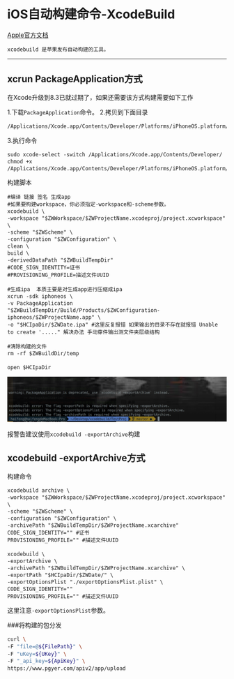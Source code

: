 # iOS自动构建命令-XcodeBuild
[Apple官方文档](https://developer.apple.com/legacy/library/documentation/Darwin/Reference/ManPages/man1/xcodebuild.1.html)
```
xcodebuild 是苹果发布自动构建的工具。
```
---
## xcrun PackageApplication方式
在Xcode升级到8.3已就过期了，如果还需要该方式构建需要如下工作

1.下载`PackageApplication`命令。
2.拷贝到下面目录
```bash
/Applications/Xcode.app/Contents/Developer/Platforms/iPhoneOS.platform/Developer/usr/bin/
```
3.执行命令
```shell
sudo xcode-select -switch /Applications/Xcode.app/Contents/Developer/
chmod +x /Applications/Xcode.app/Contents/Developer/Platforms/iPhoneOS.platform/Developer/usr/bin/PackageApplication
```
构建脚本
```shell
#编译 链接 签名 生成app
#如果要构建workspace，你必须指定-workspace和-scheme参数。
xcodebuild \
-workspace "$ZWWorkspace/$ZWProjectName.xcodeproj/project.xcworkspace" \
-scheme "$ZWScheme" \
-configuration "$ZWConfiguration" \
clean \
build \
-derivedDataPath "$ZWBuildTempDir"
#CODE_SIGN_IDENTITY=证书
#PROVISIONING_PROFILE=描述文件UUID

#生成ipa  本质主要是对生成app进行压缩成ipa
xcrun -sdk iphoneos \
-v PackageApplication "$ZWBuildTempDir/Build/Products/$ZWConfiguration-iphoneos/$ZWProjectName.app" \
-o "$HCIpaDir/$ZWDate.ipa" #这里反复报错 如果输出的目录不存在就报错 Unable to create '....." 解决办法 手动穿件输出测文件夹层级结构

#清除构建的文件
rm -rf $ZWBuildDir/temp

open $HCIpaDir
```
![](https://github.com/coderketao/XcodeBuild/blob/master/TestProj/imags/%E5%B1%8F%E5%B9%95%E5%BF%AB%E7%85%A7%202018-03-06%20%E4%B8%8B%E5%8D%8810.06.31.png)

报警告建议使用`xcodebuild -exportArchive`构建

## xcodebuild -exportArchive方式
构建命令
```Shell
xcodebuild archive \
-workspace "$ZWWorkspace/$ZWProjectName.xcodeproj/project.xcworkspace" \
-scheme "$ZWScheme" \
-configuration "$ZWConfiguration" \
-archivePath "$ZWBuildTempDir/$ZWProjectName.xcarchive"
CODE_SIGN_IDENTITY="" #证书
PROVISIONING_PROFILE="" #描述文件UUID

xcodebuild \
-exportArchive \
-archivePath "$ZWBuildTempDir/$ZWProjectName.xcarchive" \
-exportPath "$HCIpaDir/$ZWDate/" \
-exportOptionsPlist "./exportOptionsPlist.plist" \
CODE_SIGN_IDENTITY=""
PROVISIONING_PROFILE="" #描述文件UUID
```
这里注意`-exportOptionsPlist`参数。

###将构建的包分发
```bash
curl \
-F "file=@${FilePath}" \
-F "uKey=${UKey}" \
-F "_api_key=${ApiKey}" \
https://www.pgyer.com/apiv2/app/upload
```









